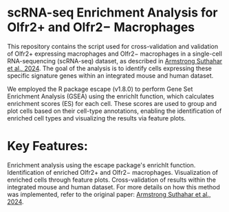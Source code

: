 # scRNA-seq Enrichment Analysis for Olfr2+ and Olfr2− Macrophages
This repository contains the script used for cross-validation and validation of Olfr2+ expressing macrophages and Olfr2− macrophages in a single-cell RNA-sequencing (scRNA-seq) dataset, as described in [Armstrong Suthahar et al., 2024](https://doi.org/10.1093/cvr/cvae153). The goal of the analysis is to identify cells expressing these specific signature genes within an integrated mouse and human dataset.

We employed the R package escape (v1.8.0) to perform Gene Set Enrichment Analysis (GSEA) using the enrichIt function, which calculates enrichment scores (ES) for each cell. These scores are used to group and plot cells based on their cell-type annotations, enabling the identification of enriched cell types and visualizing the results via feature plots.

# Key Features:
Enrichment analysis using the escape package's enrichIt function.
Identification of enriched Olfr2+ and Olfr2− macrophages.
Visualization of enriched cells through feature plots.
Cross-validation of results within the integrated mouse and human dataset.
For more details on how this method was implemented, refer to the original paper: [Armstrong Suthahar et al., 2024](https://doi.org/10.1093/cvr/cvae153).
